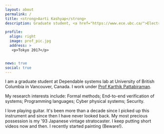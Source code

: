 ```yaml
---
layout: about
permalink: /
title: <strong>Aarti Kashyap</strong>
description: Graduate student, <a href="https://www.ece.ubc.ca/">Electrical and Computer Engineering, University of British Columbia</a>

profile:
  align: right
  image: prof_pic.jpg
  address: >
   <p>Tokyo 2017</p>


news: true
social: true
---
```


I am a graduate student at Dependable systems lab at University of British Columbia in Vancouver, Canada. I work under [Prof Karthik Pattabiraman](http://blogs.ubc.ca/karthik/).  

My research interests include: Formal methods; End-to-end verification of systems; Programming languages; Cyber physical systems; Security.

I love playing guitar. It's been more than a decade since I picked up this instrument and since then I have never looked back. My most precious possession is my '93 Japanese vintage stratocaster. I keep putting short videos now and then. I recently started painting (Beware!).
